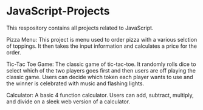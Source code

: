 # JavaScript-Projects

This respository contains all projects related to JavaScript.

Pizza Menu: 
This project is menu used to order pizza with a various selction of toppings. It then takes the input information and calculates a price for the order. 

Tic-Tac Toe Game: 
The classic game of tic-tac-toe. It randomly rolls dice to select which of the two players goes first and then users are off playing the classic game. Users can decide which token each player wants to use and the winner is celebrated with music and flashing lights. 

Calculator:
A basic 4 function calculator. Users can add, subtract, multiply, and divide on a sleek web version of a calculator. 
